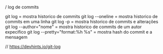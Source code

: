

/ log de commits

git log                         = mostra historico de commits 
git log --oneline               = mostra historico de commits em uma linha
git log -p                      = mostra historico de commits e alterações
git log --author="nome"         = mostra historico de commits de um autor expecifico 
git log --pretty="format:%h %s" = mostra hash do commit e a mensagem 

// https://devhints.io/git-log

